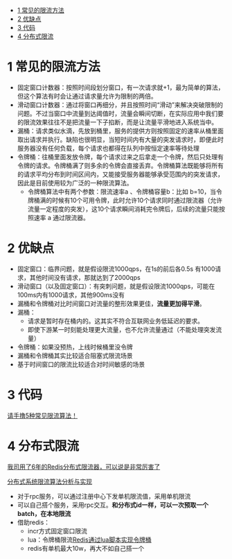 <!-- TOC -->

- [1 常见的限流方法](#1-常见的限流方法)
- [2 优缺点](#2-优缺点)
- [3 代码](#3-代码)
- [4 分布式限流](#4-分布式限流)

<!-- /TOC -->
# 1 常见的限流方法
- 固定窗口计数器：按照时间段划分窗口，有一次请求就+1，最为简单的算法，但这个算法有时会让通过请求量允许为限制的两倍。
- 滑动窗口计数器：通过将窗口再细分，并且按照时间“滑动”来解决突破限制的问题。不过当窗口中流量到达阈值时，流量会瞬间切断，在实际应用中我们要的限流效果往往不是把流量一下子掐断，而是让流量平滑地进入系统当中。
- 漏桶：请求类似水滴，先放到桶里，服务的提供方则按照固定的速率从桶里面取出请求并执行。缺陷也很明显，当短时间内有大量的突发请求时，即便此时服务器没有任何负载，每个请求也都得在队列中按恒定速率等待处理
- 令牌桶：往桶里面发放令牌，每个请求过来之后拿走一个令牌，然后只处理有令牌的请求。令牌桶满了则多余的令牌会直接丢弃。令牌桶算法既能够将所有的请求平均分布到时间区间内，又能接受服务器能够承受范围内的突发请求，因此是目前使用较为广泛的一种限流算法。
    - 令牌桶算法中有两个参数：限流速率a 、令牌桶容量b：比如 b=10，当令牌桶满的时候有10个可用令牌，此时允许10个请求同时通过限流器（允许流量一定程度的突发），这10个请求瞬间消耗完令牌后，后续的流量只能按照速率 a 通过限流器。
# 2 优缺点
- 固定窗口：临界问题，就是假设限流1000qps，在1s的前后各0.5s 有1000请求，其他时间没有请求，那就达到了2000qps
- 滑动窗口（以及固定窗口）：有突刺问题，就是假设限流1000qps，可能在100ms内有1000请求，其他900ms没有
- 漏桶和令牌桶对比时间窗口对流量的整形效果更佳，**流量更加得平滑**。
- 漏桶：
    - 请求是暂时存在桶内的。这其实不符合互联网业务低延迟的要求。
    - 即使下游某一时刻能处理更大流量，也不允许流量通过（不能处理突发流量）
- 令牌桶：如果没预热，上线时候桶里没令牌
- 漏桶和令牌桶其实比较适合阻塞式限流场景
- 基于时间窗口的限流比较适合对时间敏感的场景
# 3 代码
[请手撸5种常见限流算法！](https://www.cnblogs.com/liqiangchn/p/14253924.html)
# 4 分布式限流
[我司用了6年的Redis分布式限流器，可以说是非常厉害了](http://dockone.io/article/10137)

[分布式系统限流算法分析与实现](https://www.cnblogs.com/FG123/p/13645431.html)
- 对于rpc服务，可以通过注册中心下发单机限流值，采用单机限流
- 可以自己搭个服务，采用rpc交互。**和分布式id一样，可以一次预取一个batch，在本地限流**
- 借助redis：
    - incr方式固定窗口限流
    - lua：令牌桶限流[Redis通过lua脚本实现令牌桶](https://kang.fun/distributed-ratelimiter/)
    - redis有单机最大10w，再大不如自己搭一个